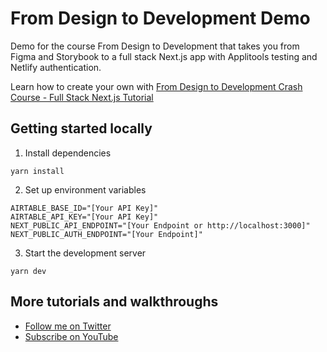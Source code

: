 # From Design to Development Demo

Demo for the course From Design to Development that takes you from Figma and Storybook to a full stack Next.js app with Applitools testing and Netlify authentication.

Learn how to create your own with [From Design to Development Crash Course - Full Stack Next.js Tutorial](https://www.youtube.com/watch?v=QjZIeA952jE)

## Getting started locally
1. Install dependencies
```
yarn install
```

2. Set up environment variables
```
AIRTABLE_BASE_ID="[Your API Key]"
AIRTABLE_API_KEY="[Your API Key]"
NEXT_PUBLIC_API_ENDPOINT="[Your Endpoint or http://localhost:3000]"
NEXT_PUBLIC_AUTH_ENDPOINT="[Your Endpoint]"
```

3. Start the development server

```
yarn dev
```

## More tutorials and walkthroughs
* [Follow me on Twitter](https://twitter.com/colbyfayock)
* [Subscribe on YouTube](https://www.youtube.com/colbyfayock)
